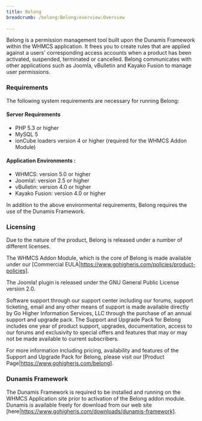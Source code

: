 ```yaml
---
title: Belong
breadcrumb: /belong:Belong/overview:Overview
 
---
```



Belong is a permission management tool built upon the Dunamis Framework within the WHMCS application.  It frees you to create rules that are applied against a users' corresponding access accounts when a product has been activated, suspended, terminated or cancelled.  Belong communicates with other applications such as Joomla, vBulletin and Kayako Fusion to manage user permissions.

### Requirements

The following system requirements are necessary for running Belong:

#### Server Requirements

* PHP 5.3 or higher
* MySQL 5
* ionCube loaders version 4 or higher (required for the WHMCS Addon Module)

#### Application Environments :

* WHMCS: version 5.0 or higher
* Joomla!: version 2.5 or higher
* vBulletin: version 4.0 or higher
* Kayako Fusion: version 4.0 or higher

In addition to the above environmental requirements, Belong requires the use of the Dunamis Framework.

### Licensing

Due to the nature of the product, Belong is released under a number of different licenses.

The WHMCS Addon Module, which is the core of Belong is made available under our [Commercial EULA|https://www.gohigheris.com/policies/product-policies].

The Joomla! plugin is released under the GNU General Public License version 2.0.

Software support through our support center including our forums, support ticketing, email and any other means of support is made available directly by Go Higher Information Services, LLC through the purchase of an annual support and upgrade pack.  The Support and Upgrade Pack for Belong includes one year of product support, upgrades, documentation, access to our forums and exclusivity to special offers and features that may or may not be made available to current subscribers.

For more information including pricing, availability and features of the Support and Upgrade Pack for Belong, please visit our [Product Page|https://www.gohigheris.com/belong].

### Dunamis Framework

The Dunamis Framework is required to be installed and running on the WHMCS Application site prior to activation of the Belong addon module.  Dunamis is available freely for download from our web site [here|https://www.gohigheris.com/downloads/dunamis-framework].

